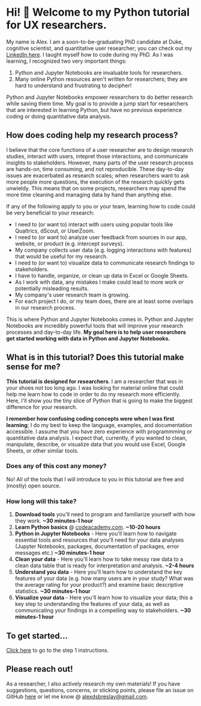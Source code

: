 # Hi! :wave: Welcome to my Python tutorial for UX researchers.
My name is Alex. I am a soon-to-be-graduating PhD candidate at Duke, cognitive scientist, and quantitative user researcher; you can check out my [LinkedIn here](https://www.linkedin.com/in/alexanderbreslav/). I taught myself how to code during my PhD. As I was learning, I recognized two very important things:
1. Python and Jupyter Notebooks are invaluable tools for researchers.
2. Many online Python resources aren't written for researchers; they are hard to understand and frustrating to decipher!

Python and Jupyter Notebooks empower researchers to do better research while saving them time. My goal is to provide a jump start for researchers that are interested in learning Python, but have no previous experience coding or doing quantitative data analysis.

## How does coding help my research process?
I believe that the core functions of a user researcher are to design research studies, interact with users, intepret those interactions, and communicate insights to stakeholders. However, many parts of the user research process are hands-on, time consuming, and not reproducible. These day-to-day issues are exacerbated as research scales; when researchers want to ask more people more questions, the execution of the research quickly gets unwieldy. This means that on some projects, researchers may spend the more time cleaning and managing data by hand than anything else.

If any of the following apply to you or your team, learning how to code could be very beneficial to your research:
- I need to (or want to) interact with users using popular tools like Qualtrics, dScout, or UserZoom.
- I need to (or want to) analyze user feedback from sources in our app, website, or product (e.g. intercept surveys).
- My company collects user data (e.g. logging interactions with features) that would be useful for my research.
- I need to (or want to) visualize data to communicate research findings to stakeholders.
- I have to handle, organize, or clean up data in Excel or Google Sheets.
- As I work with data, any mistakes I make could lead to more work or potentially misleading results.
- My company's user research team is growing.
- For each project I do, or my team does, there are at least some overlaps in our research process.

This is where Python and Jupyter Notebooks comes in. Python and Jupyter Notebooks are incredibly powerful tools that will improve your research processes and day-to-day life. **My goal here is to help user researchers get started working with data in Python and Jupyter Notebooks.** 

## What is in this tutorial? Does this tutorial make sense for me?
**This tutorial is designed for researchers**. I am a researcher that was in your shoes not too long ago. I was looking for material online that could help me learn how to code in order to do my research more efficiently. Here, I'll show you the tiny slice of Python that is going to make the biggest difference for your research. 

**I remember how confusing coding concepts were when I was first learning**; I do my best to keep the language, examples, and documentation accessible. I assume that you have zero experience with programmming or quantitative data analysis. I expect that, currently, if you wanted to clean, manipulate, describe, or visualize data that you would use Excel, Google Sheets, or other similar tools.

### Does any of this cost any money?
No! All of the tools that I will introduce to you in this tutorial are free and (mostly) open source.
### How long will this take?
1. **Download tools** you'll need to program and familiarize yourself with how they work. **~30 minutes-1 hour**
2. **Learn Python basics** @ [codeacademy.com](https://www.codecademy.com/learn/learn-python). **~10-20 hours**
3. **Python in Jupyter Notebooks** - Here you'll learn how to navigate essential tools and resources that you'll need for your data analyses (Jupyter Notebooks, packages, documentation of packages, error messages etc.) **~30 minutes-1 hour**
4. **Clean your data** - Here you'll learn how to take messy raw data to a clean data table that is ready for interpretation and analysis. **~2-4 hours**
5. **Understand you data** -  Here you'll learn how to understand the key features of your data (e.g. how many users are in your study? What was the average rating for your product?) and examine basic descriptive statistics. **~30 minutes-1 hour**
6. **Visualize your data** - Here you'll learn how to visualize your data; this a key step to understanding the features of your data, as well as communicating your findings in a compelling way to stakeholders. **~30 minutes-1 hour**

## To get started...
[Click here](https://github.com/alexdsbreslav/python_for_uxr/tree/master/step1_download_tools) to go to the step 1 instructions.

## Please reach out!
As a researcher, I also actively research my own materials! If you have suggestions, questions, concerns, or sticking points, please file an issue on GitHub [here](https://github.com/alexdsbreslav/python_for_uxr/issues) or let me know @ alexdsbreslav@gmail.com.
